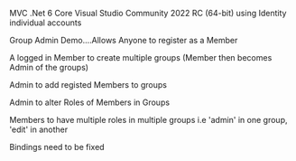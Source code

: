 MVC   .Net 6 Core Visual Studio Community 2022 RC (64-bit) using Identity individual accounts

Group Admin Demo....Allows
Anyone to register as a Member

A logged in Member to create multiple groups (Member then becomes Admin of the groups)

Admin to add registed Members to groups

Admin to alter Roles of Members in Groups

Members to have multiple roles in multiple groups i.e 'admin' in one group, 'edit' in another

Bindings need to be fixed

